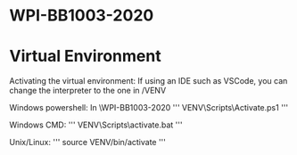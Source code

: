 # WPI-BB1003-2020

# Virtual Environment

Activating the virtual environment:
If using an IDE such as VSCode, you can change the interpreter to the one in /VENV

Windows powershell:
In \WPI-BB1003-2020
'''
VENV\Scripts\Activate.ps1
'''

Windows CMD:
'''
VENV\Scripts\activate.bat
'''

Unix/Linux:
'''
source VENV/bin/activate
'''